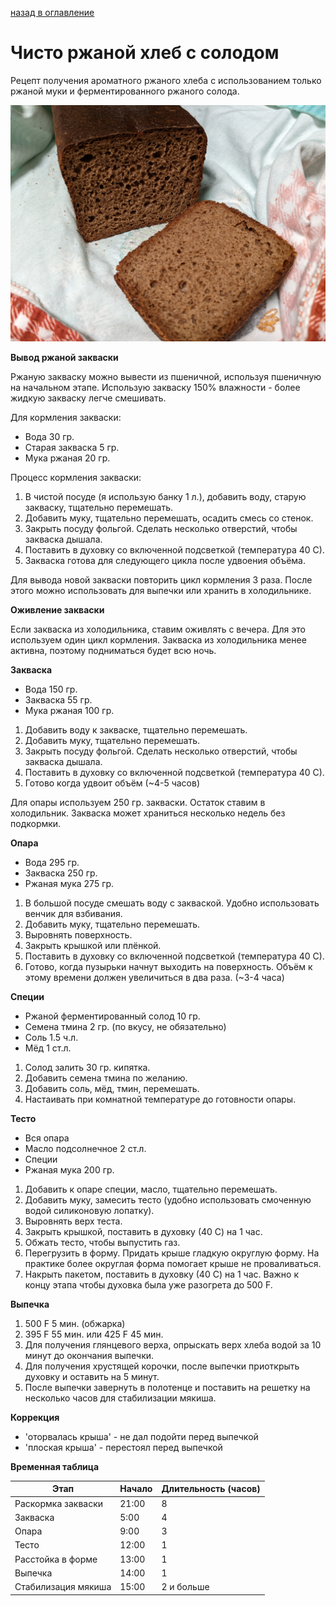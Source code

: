 [назад в оглавление](../README.md)

# Чисто ржаной хлеб с солодом

Рецепт получения ароматного ржаного хлеба с использованием только ржаной муки и
ферментированного ржаного солода.

![Чисто ржаной хлеб с солодом](rye_bread_malt.jpg)

**Вывод ржаной закваски**

Ржаную закваску можно вывести из пшеничной, используя пшеничную на начальном этапе.
Использую закваску 150% влажности - более жидкую закваску легче смешивать.

Для кормления закваски:
- Вода 30 гр.
- Старая закваска 5 гр. 
- Мука ржаная 20 гр.

Процесс кормления закваски:
1. В чистой посуде (я использую банку 1 л.), добавить воду, старую закваску, тщательно перемешать.
2. Добавить муку, тщательно перемешать, осадить смесь со стенок.
3. Закрыть посуду фольгой. Сделать несколько отверстий, чтобы закваска дышала.
4. Поставить в духовку со включенной подсветкой (температура 40 С).
5. Закваска готова для следующего цикла после удвоения объёма.

Для вывода новой закваски повторить цикл кормления 3 раза. После этого можно использовать для выпечки
или хранить в холодильнике.

**Оживление закваски**

Если закваска из холодильника, ставим оживлять с вечера. Для это используем один цикл кормления.
Закваска из холодильника менее активна, поэтому подниматься будет всю ночь.

**Закваска**

- Вода 150 гр.
- Закваска 55 гр. 
- Мука ржаная 100 гр.

1. Добавить воду к закваске, тщательно перемешать.
2. Добавить муку, тщательно перемешать.
3. Закрыть посуду фольгой. Сделать несколько отверстий, чтобы закваска дышала.
4. Поставить в духовку со включенной подсветкой (температура 40 С).
5. Готово когда удвоит объём (~4-5 часов)

Для опары используем 250 гр. закваски. Остаток ставим в холодильник. Закваска может храниться
несколько недель без подкормки.

**Опара**

- Вода 295 гр.
- Закваска 250 гр.
- Ржаная мука 275 гр.

1. В большой посуде смешать воду с закваской. Удобно использовать венчик для взбивания.
2. Добавить муку, тщательно перемешать.
3. Выровнять поверхность.
4. Закрыть крышкой или плёнкой.
5. Поставить в духовку со включенной подсветкой (температура 40 С).
6. Готово, когда пузырьки начнут выходить на поверхность. Объём к этому времени должен
увеличиться в два раза. (~3-4 часа)

**Специи**

- Ржаной ферментированный солод 10 гр.
- Семена тмина 2 гр. (по вкусу, не обязательно)
- Соль 1.5 ч.л.
- Мёд 1 ст.л.

1. Солод залить 30 гр. кипятка.
2. Добавить семена тмина по желанию.
3. Добавить соль, мёд, тмин, перемешать.
4. Настаивать при комнатной температуре до готовности опары.

**Тесто**

- Вся опара
- Масло подсолнечное 2 ст.л.
- Специи
- Ржаная мука 200 гр.

1. Добавить к опаре специи, масло, тщательно перемешать.
2. Добавить муку, замесить тесто (удобно использовать смоченную водой силиконовую лопатку).
3. Выровнять верх теста.
4. Закрыть крышкой, поставить в духовку (40 С) на 1 час.
5. Обжать тесто, чтобы выпустить газ.
6. Перегрузить в форму. Придать крыше гладкую округлую форму. На практике более округлая форма помогает крыше не проваливаться.
7. Накрыть пакетом, поставить в духовку (40 С) на 1 час. Важно к концу этапа чтобы духовка была уже разогрета до 500 F.

**Выпечка**

1. 500 F 5 мин. (обжарка)
2. 395 F 55 мин. или 425 F 45 мин.
3. Для получения глянцевого верха, опрыскать верх хлеба водой за 10 минут до окончания выпечки.
4. Для получения хрустящей корочки, после выпечки приоткрыть духовку и оставить на 5 минут.
5. После выпечки завернуть в полотенце и поставить на решетку на несколько часов для стабилизации мякиша.

**Коррекция**

- 'оторвалась крыша' - не дал подойти перед выпечкой
- 'плоская крыша' - перестоял перед выпечкой

**Временная таблица**

| Этап                | Начало | Длительность (часов) |
|---------------------|--------|----------------------|
| Раскормка закваски  |  21:00 | 8                    |
| Закваска            |   5:00 | 4                    |
| Опара               |   9:00 | 3                    |
| Тесто               |  12:00 | 1                    |
| Расстойка в форме   |  13:00 | 1                    |
| Выпечка             |  14:00 | 1                    |
| Стабилизация мякиша |  15:00 | 2 и больше           |
